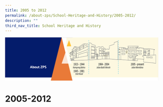 ```yaml
---
title: 2005 to 2012
permalink: /about-zps/School-Heritage-and-History/2005-2012/
description: ""
third_nav_title: School Heritage and History
---
```

![](/images/AboutUs.png)

2005-2012
=========